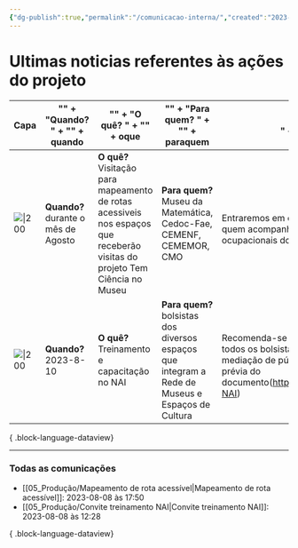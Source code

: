 ```yaml
---
{"dg-publish":true,"permalink":"/comunicacao-interna/","created":"2023-08-08T12:30:22.213-03:00","updated":"2023-08-08T18:20:28.434-03:00"}
---
```



# Ultimas noticias referentes às ações do projeto

| Capa                                      | "<b>" + "Quando? " + "</b>" + quando   | "<b>" + "O quê? " + "</b>" + oque                                                                                             | "<b>" + "Para quem? " + "</b>" + paraquem                                                           | "<br>" + infos                                                                                                                                        | Saiba mais                                                                    |
| ----------------------------------------- | -------------------------------------- | ----------------------------------------------------------------------------------------------------------------------------- | --------------------------------------------------------------------------------------------------- | ----------------------------------------------------------------------------------------------------------------------------------------------------- | ----------------------------------------------------------------------------- |
| ![\|200](https://i.imgur.com/43yMqOF.png) | <b>Quando? </b>durante o mês de Agosto | <b>O quê? </b>Visitação para mapeamento de rotas acessiveis nos espaços que receberão visitas do projeto Tem Ciência no Museu | <b>Para quem? </b>Museu da Matemática, Cedoc-Fae, CEMENF, CEMEMOR, CMO                              | <br>Entraremos em contato para definir quem acompanhará as terapeutas ocupacionais do NAI nesta missão.                                               | [[05_Produção/Mapeamento de rota acessível\|Mapeamento de rota acessível]] |
| ![\|200](https://i.imgur.com/dsiRksb.png) | <b>Quando? </b>2023-8-10               | <b>O quê? </b>Treinamento e capacitação no NAI                                                                                | <b>Para quem? </b>bolsistas dos diversos espaços que integram a Rede de Museus e Espaços de Cultura | <br>Recomenda-se a participação de todos os bolsistas que realizam mediação de público e a leitura prévia do documento(http://bit.ly/orientações-NAI) | [[05_Produção/Convite treinamento NAI\|Convite treinamento NAI]]           |

{ .block-language-dataview}









***
### Todas as comunicações
- [[05_Produção/Mapeamento de rota acessível\|Mapeamento de rota acessível]]: 2023-08-08 às 17:50
- [[05_Produção/Convite treinamento NAI\|Convite treinamento NAI]]: 2023-08-08 às 12:28

{ .block-language-dataview}
